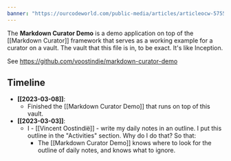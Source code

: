 ```yaml
---
banner: "https://ourcodeworld.com/public-media/articles/articleocw-5755472112ab3.jpg"
---
```

The **Markdown Curator Demo** is a demo application on top of the [[Markdown Curator]] framework that serves as a working example for a curator on a vault. The vault that this file is in, to be exact. It's like Inception.

See <https://github.com/voostindie/markdown-curator-demo>

## Timeline

<!--query:timeline-->
- **[[2023-03-08]]**:
    - Finished the [[Markdown Curator Demo]] that runs on top of this vault.
- **[[2023-03-03]]**:
    - I - [[Vincent Oostindië]] - write my daily notes in an outline. I put this outline in the "Activities" section. Why do I do that? So that:
    	- The [[Markdown Curator Demo]] knows where to look for the outline of daily notes, and knows what to ignore.

<!--/query (6afd7d4a)-->
